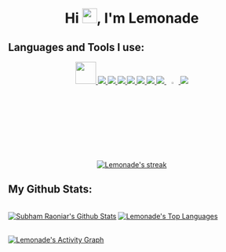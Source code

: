 <h1 align="center">Hi <img src="https://raw.githubusercontent.com/MartinHeinz/MartinHeinz/master/wave.gif" width="30px">, I'm Lemonade</h1>

## **Languages and Tools I use:**

<p align="center"> 
    <a href="https://manjaro.org/" target="_blank"> <img src="https://cdn.freelogovectors.net/wp-content/uploads/2019/03/Manjarologo.png" width="42px" height="45px" /> </a>
    <a href="https://en.wikipedia.org/wiki/C_(programming_language)" target="_blank"><img src="https://img.icons8.com/color/50/000000/c-programming.png"/> </a> 
    <a href="https://www.w3.org/html/" target="_blank"> <img src="https://img.icons8.com/color/50/000000/html-5.png"/> </a> 
    <a href="https://www.w3schools.com/css/" target="_blank"> <img src="https://img.icons8.com/color/50/000000/css3.png"/> </a> 
    <a href="https://www.python.org" target="_blank"> <img src="https://img.icons8.com/color/50/000000/python.png"/> </a> 
    <a href="https://en.wikipedia.org/wiki/Bash_%28Unix_shell%29" target="_blank"> <img src="https://img.icons8.com/plasticine/65/000000/bash.png"/> </a>
    <a href="https://git-scm.com/" target="_blank"> <img src="https://img.icons8.com/color/50/000000/git.png"/> </a>  
    <a href="https://github.com/" target="_blank"> <img src="https://img.icons8.com/ios-glyphs/55/000000/github.png"/> </a>  
    <a href="https://en.wikipedia.org/wiki/Vim_(text_editor)" target="_blank"> <img src="https://cdn.freebiesupply.com/logos/large/2x/vim-logo-png-transparent.png" width="5%" height="2.5%"/> </a>  
    <a href="https://code.visualstudio.com/" target="_blank"> <img src="https://img.icons8.com/color/48/000000/visual-studio-code-2019.png"/>
       

</p>
<br>
<!-- [![React Badge](https://img.shields.io/badge/-React-61DBFB?style=for-the-badge&labelColor=black&logo=react&logoColor=61DBFB)](#)  [![Javascript Badge](https://img.shields.io/badge/-Javascript-F0DB4F?style=for-the-badge&labelColor=black&logo=javascript&logoColor=F0DB4F)](#) [![Typescript Badge](https://img.shields.io/badge/-Typescript-007acc?style=for-the-badge&labelColor=black&logo=typescript&logoColor=007acc)](#) [![Nodejs Badge](https://img.shields.io/badge/-Nodejs-3C873A?style=for-the-badge&labelColor=black&logo=node.js&logoColor=3C873A)](#) [![GraphQL Badge](https://img.shields.io/badge/-GraphQl-e535ab?style=for-the-badge&labelColor=black&logo=node.js&logoColor=e535ab)](#) -->
<br/>

<p align="center">
    <a href="https://github.com/YourAvgLemonade/github-readme-streak-stats">
        <img title="🔥 Get streak stats for your profile at git.io/streak-stats" alt="Lemonade's streak" src="https://github-readme-streak-stats.herokuapp.com/?user=YourAvgLemonade&theme=black-ice&hide_border=true&stroke=0000&background=060A0CD0"/>
    </a>
</p>

## **My Github Stats:**

  <br/>
    <a href="https://github.com/YourAvgLemonade/github-readme-stats"><img alt="Subham Raoniar's Github Stats" src="https://github-readme-stats.vercel.app/api?username=YourAvgLemonade&show_icons=true&count_private=true&theme=react&hide_border=true&bg_color=0D1117" /></a>
  <a href="https://github.com/YourAvgLemonade/github-readme-stats"><img alt="Lemonade's Top Languages" src="https://github-readme-stats.vercel.app/api/top-langs/?username=YourAvgLemonade&langs_count=8&count_private=true&layout=compact&theme=react&hide_border=true&bg_color=0D1117" /></a>
  <br/>
  
<br/>

<a href="https://github.com/YourAvgLemonade/github-readme-activity-graph"><img alt="Lemonade's Activity Graph" src="https://activity-graph.herokuapp.com/graph?username=YourAvgLemonade&bg_color=0D1117&color=5BCDEC&line=5BCDEC&point=FFFFFF&hide_border=true" /></a>

<br/>
<br/>



